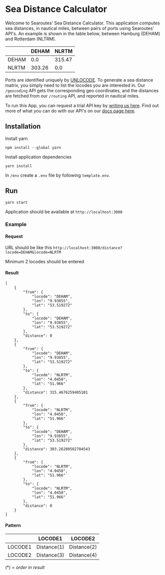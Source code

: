 # Sea Distance Calculator

Welcome to Searoutes' Sea Distance Calculator. This application computes sea distances, in nautical miles, between pairs of ports using Searoutes' API's. An example is shown in the table below, between Hamburg (DEHAM) and Rotterdam (NLTRM).

|  | DEHAM | NLRTM |
|- | ------- | ------- |
| DEHAM| 0.0 | 315.47 |
| NLRTM| 303.26 | 0.0 |

Ports are identified uniquely by [UNLOCODE](https://www.unece.org/cefact/locode/service/location.html). To generate a sea distance matrix, you simply need to list the locodes you are interested in. Our `/geocoding` API gets the corresponding geo coordinates, and the distances are fetched from our `/routing` API, and reported in nautical miles.

To run this App, you can request a trial API key by [writing us here](https://searoutes.typeform.com/to/ZRAoy5). Find out more of what you can do with our API's on our [docs page here](http://developer.searoutes.com).

## Installation

Install yarn
```
npm install --global yarn
```

Install application dependencies
```
yarn install
```

In `/env` create a `.env` file by following `template.env`.

## Run

```
yarn start
```

Application should be available at `http://localhost:3000`


### Example

#### Request

URL should be like this
`http://localhost:3000/distance?locode=DEHAM&locode=NLRTM`

Minimum 2 locodes should be entered

#### Result

```
[
    {
        "from": {
            "locode": "DEHAM",
            "lon": "9.93855",
            "lat": "53.519272"
        },
        "to": {
            "locode": "DEHAM",
            "lon": "9.93855",
            "lat": "53.519272"
        },
        "distance": 0
    },
    {
        "from": {
            "locode": "DEHAM",
            "lon": "9.93855",
            "lat": "53.519272"
        },
        "to": {
            "locode": "NLRTM",
            "lon": "4.0458",
            "lat": "51.966"
        },
        "distance": 315.4676259405101
    },
    {
        "from": {
            "locode": "NLRTM",
            "lon": "4.0458",
            "lat": "51.966"
        },
        "to": {
            "locode": "DEHAM",
            "lon": "9.93855",
            "lat": "53.519272"
        },
        "distance": 303.26280502704543
    },
    {
        "from": {
            "locode": "NLRTM",
            "lon": "4.0458",
            "lat": "51.966"
        },
        "to": {
            "locode": "NLRTM",
            "lon": "4.0458",
            "lat": "51.966"
        },
        "distance": 0
    }
]
```

#### Pattern

|  | LOCODE1 | LOCODE2 |
|- | ------- | ------- |
| LOCODE1| Distance(1) | Distance(2) |
| LOCODE2| Distance(3) | Distance(4) |

(\*) = *order in result*
